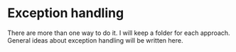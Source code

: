 # Exception handling

There are more than one way to do it. I will keep a folder for each approach.
General ideas about exception handling will be written here.
